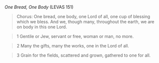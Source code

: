 _One Bread, One Body_ (LEVAS 151)

> Chorus:
One bread, one body,
one Lord of all,
one cup of blessing which we bless.
And we, though many,
throughout the earth,
we are on body in this one Lord.

> 1
Gentile or Jew,
servant or free,
woman or man,
no more.

> 2
Many the gifts,
many the works,
one in the Lord
of all.

> 3
Grain for the fields,
scattered and grown,
gathered to one
for all.
